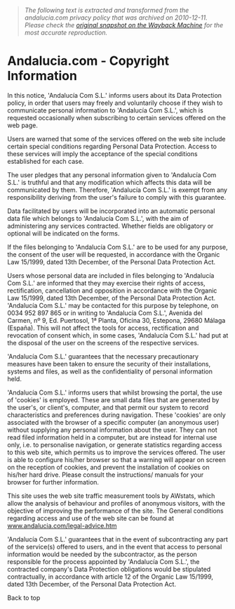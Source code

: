 > *The following text is extracted and transformed from the andalucia.com privacy policy that was archived on 2010-12-11. Please check the [original snapshot on the Wayback Machine](https://web.archive.org/web/20101211175544id_/http%3A//www.andalucia.com/privacy-policy.htm) for the most accurate reproduction.*

# Andalucia.com - Copyright Information

  


In this notice, 'Andalucía Com S.L.' informs users about its Data Protection policy, in order that users may freely and voluntarily choose if they wish to communicate personal information to 'Andalucía Com S.L.', which is requested occasionally when subscribing to certain services offered on the web page. 

Users are warned that some of the services offered on the web site include certain special conditions regarding Personal Data Protection. Access to these services will imply the acceptance of the special conditions established for each case. 

The user pledges that any personal information given to 'Andalucía Com S.L.' is truthful and that any modification which affects this data will be communicated by them. Therefore, 'Andalucía Com S.L.' is exempt from any responsibility deriving from the user's failure to comply with this guarantee. 

Data facilitated by users will be incorporated into an automatic personal data file which belongs to 'Andalucía Com S.L.', with the aim of administering any services contracted. Whether fields are obligatory or optional will be indicated on the forms. 

If the files belonging to 'Andalucía Com S.L.' are to be used for any purpose, the consent of the user will be requested, in accordance with the Organic Law 15/1999, dated 13th December, of the Personal Data Protection Act. 

Users whose personal data are included in files belonging to 'Andalucía Com S.L.' are informed that they may exercise their rights of access, rectification, cancellation and opposition in accordance with the Organic Law 15/1999, dated 13th December, of the Personal Data Protection Act. 'Andalucía Com S.L.' may be contacted for this purpose by telephone, on 0034 952 897 865 or in writing to 'Andalucía Com S.L.', Avenida del Carmen, nº 9, Ed. Puertosol, 1ª Planta, Oficina 30, Estepona, 29680 Málaga (España). This will not affect the tools for access, rectification and revocation of consent which, in some cases, 'Andalucía Com S.L.' had put at the disposal of the user on the screens of the respective services. 

  


'Andalucía Com S.L.' guarantees that the necessary precautionary measures have been taken to ensure the security of their installations, systems and files, as well as the confidentiality of personal information held. 

'Andalucía Com S.L.' informs users that whilst browsing the portal, the use of 'cookies' is employed. These are small data files that are generated by the user's, or client's, computer, and that permit our system to record characteristics and preferences during navigation. These 'cookies' are only associated with the browser of a specific computer (an anonymous user) without supplying any personal information about the user. They can not read filed information held in a computer, but are instead for internal use only, i.e. to personalise navigation, or generate statistics regarding access to this web site, which permits us to improve the services offered. The user is able to configure his/her browser so that a warning will appear on screen on the reception of cookies, and prevent the installation of cookies on his/her hard drive. Please consult the instructions/ manuals for your browser for further information. 

This site uses the web site traffic measurement tools by AWstats, which allow the analysis of behaviour and profiles of anonymous visitors, with the objective of improving the performance of the site. The General conditions regarding access and use of the web site can be found at www.andalucia.com/legal-advice.htm 

'Andalucía Com S.L.' guarantees that in the event of subcontracting any part of the service(s) offered to users, and in the event that access to personal information would be needed by the subcontractor, as the person responsible for the process appointed by 'Andalucía Com S.L.', the contracted company's Data Protection obligations would be stipulated contractually, in accordance with article 12 of the Organic Law 15/1999, dated 13th December, of the Personal Data Protection Act. 

  


  
Back to top
